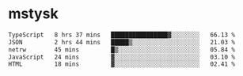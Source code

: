 # mstysk

<!--START_SECTION:waka-->

```txt
TypeScript   8 hrs 37 mins   ████████████████▓░░░░░░░░   66.13 %
JSON         2 hrs 44 mins   █████▒░░░░░░░░░░░░░░░░░░░   21.03 %
netrw        45 mins         █▒░░░░░░░░░░░░░░░░░░░░░░░   05.84 %
JavaScript   24 mins         ▓░░░░░░░░░░░░░░░░░░░░░░░░   03.10 %
HTML         18 mins         ▓░░░░░░░░░░░░░░░░░░░░░░░░   02.41 %
```

<!--END_SECTION:waka-->
